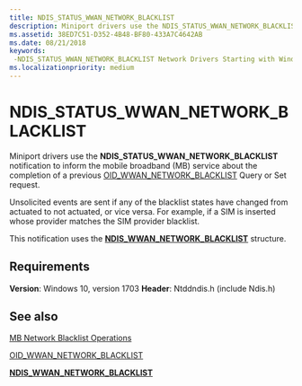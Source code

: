```yaml
---
title: NDIS_STATUS_WWAN_NETWORK_BLACKLIST
description: Miniport drivers use the NDIS_STATUS_WWAN_NETWORK_BLACKLIST notification to inform the mobile broadband (MB) service about the completion of a previous OID_WWAN_NETWORK_BLACKLIST Query or Set request.
ms.assetid: 38ED7C51-D352-4B48-BF80-433A7C4642AB
ms.date: 08/21/2018
keywords: 
 -NDIS_STATUS_WWAN_NETWORK_BLACKLIST Network Drivers Starting with Windows Vista
ms.localizationpriority: medium
---
```


# NDIS_STATUS_WWAN_NETWORK_BLACKLIST

Miniport drivers use the **NDIS_STATUS_WWAN_NETWORK_BLACKLIST** notification to inform the mobile broadband (MB) service about the completion of a previous [OID_WWAN_NETWORK_BLACKLIST](oid-wwan-network-blacklist.md) Query or Set request.

Unsolicited events are sent if any of the blacklist states have changed from actuated to not actuated, or vice versa. For example, if a SIM is inserted whose provider matches the SIM provider blacklist.

This notification uses the [**NDIS_WWAN_NETWORK_BLACKLIST**](https://docs.microsoft.com/windows-hardware/drivers/ddi/ndiswwan/ns-ndiswwan-_ndis_wwan_network_blacklist) structure.

## Requirements

**Version**: Windows 10, version 1703
**Header**: Ntddndis.h (include Ndis.h)

## See also

[MB Network Blacklist Operations](https://docs.microsoft.com/windows-hardware/drivers/network/mb-network-blacklist-operations)

[OID_WWAN_NETWORK_BLACKLIST](oid-wwan-network-blacklist.md)

[**NDIS_WWAN_NETWORK_BLACKLIST**](https://docs.microsoft.com/windows-hardware/drivers/ddi/ndiswwan/ns-ndiswwan-_ndis_wwan_network_blacklist)
